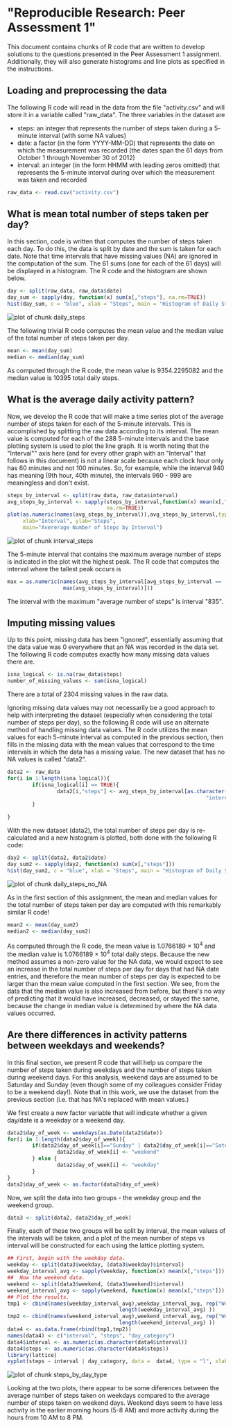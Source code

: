 "Reproducible Research: Peer Assessment 1"
=========================================

This document contains chunks of R code that are written to develop solutions
to the questions presented in the Peer Assessment 1 assignment.  Additionally,
they will also generate histograms and line plots as specified in the 
instructions.

## Loading and preprocessing the data
The following R code will read in the data from the file "activity.csv" and
will store it in a variable called "raw_data".  The three variables in the dataset are

- steps: an integer that represents the number of  steps taken during a 5- minute interval (with some NA values)
- date: a factor (in the form YYYY-MM-DD) that represents the date on which the measurement was recorded (the dates span the 61 days from October 1 through November 30 of 2012)
- interval: an integer (in the form HHMM with leading zeros omitted) that represents the 5-minute interval during over which the measurement was taken and recorded


```r
raw_data <- read.csv("activity.csv")
```

## What is mean total number of steps taken per day?

In this section, code is written that computes the number of steps taken each day.  To do this, the data is split by date and the sum is taken for each date.  Note that time intervals that have missing values (NA) are ignored in the computation of the sum.  The 61 sums (one for each of the 61 days) will be displayed in a histogram.  The R code and the histogram are shown below.


```r
day <- split(raw_data, raw_data$date)
day_sum <- sapply(day, function(x) sum(x[,"steps"], na.rm=TRUE))
hist(day_sum, c = "blue", xlab = "Steps", main = "Histogram of Daily Steps")
```

![plot of chunk daily_steps](figure/daily_steps-1.png) 

The following trivial R code computes the mean value and the median value of 
the total number of steps taken per day.


```r
mean <- mean(day_sum)
median <- median(day_sum)
```

As computed through the R code, the mean value is 9354.2295082 and the median value is 10395 total daily steps.

## What is the average daily activity pattern?

Now, we develop the R code that will make a time series plot of the average number of steps taken for each of the 5-minute intervals.  This is accomplished by splitting the raw data according to its interval.  The mean value is computed  for each of the 288 5-minute intervals and the base plotting system is used to plot the line graph.  It is worth noting that the "Interval"" axis here (and for every other graph  with an "Interval" that follows in this document) is not a linear scale because each clock hour only has 60 minutes and not 100 minutes.  So, for example, while the interval 940 has meaning (9th hour, 40th minute), the intervals 960 - 999 are meaningless and don't exist.



```r
steps_by_interval <- split(raw_data, raw_data$interval)
avg_steps_by_interval <- sapply(steps_by_interval,function(x) mean(x[,"steps"],
                                na.rm=TRUE))
plot(as.numeric(names(avg_steps_by_interval)),avg_steps_by_interval,type="l",
     xlab="Interval", ylab="Steps", 
     main="Avererage Number of Steps by Interval")
```

![plot of chunk interval_steps](figure/interval_steps-1.png) 

The 5-minute interval that contains the maximum average number of steps is indicated in the plot wit the highest peak.  The R code that computes the interval where the tallest peak occurs is


```r
max = as.numeric(names(avg_steps_by_interval[avg_steps_by_interval == 
                  max(avg_steps_by_interval)]))
```

The interval with the maximum "average number of steps" is interval "835".

## Imputing missing values

Up to this point, missing data has been "ignored", essentially assuming that the data value was 0 everywhere that an NA was recorded in the data set.  The following R code computes exactly how many missing data values there are.


```r
isna_logical <- is.na(raw_data$steps)
number_of_missing_values <- sum(isna_logical)
```

There are a total of 2304 missing values in the raw data.

Ignoring missing data values may not necessarily be a good approach to help with interpreting the dataset (especially when considering the total number of steps per day), so the following R code will use an alternate method of handling missing data values.  The R code utilizes the mean values for each 5-minute interval as computed in the previous section, then fills in the missing data with the mean values that correspond to the time intervals in which the data has a missing value.  The new dataset that has no NA values is called "data2".


```r
data2 <- raw_data
for(i in 1:length(isna_logical)){
        if(isna_logical[i] == TRUE){
                data2[i,"steps"] <- avg_steps_by_interval[as.character(data2[i,
                                                                "interval"])]
        }
                  
}
```

With the new dataset (data2), the total number of steps per day is re-calculated and a new histogram is plotted, both done with the following R code:


```r
day2 <- split(data2, data2$date)
day_sum2 <- sapply(day2, function(x) sum(x[,"steps"]))
hist(day_sum2, c = "blue", xlab = "Steps", main = "Histogram of Daily Steps (NA's Replaced)")
```

![plot of chunk daily_steps_no_NA](figure/daily_steps_no_NA-1.png) 

As in the first section of this assignment, the mean and median values for the total number of steps taken per day are computed with this remarkably similar R code! 


```r
mean2 <- mean(day_sum2)
median2 <- median(day_sum2)
```

As computed through the R code, the mean value is 1.0766189 &times; 10<sup>4</sup> and the median value is 1.0766189 &times; 10<sup>4</sup> total daily steps.  Because the new method assumes a non-zero value for the NA data, we would expect to see an increase in the total number of steps per day for days that had NA date entries, and therefore the mean number of steps per day is expected to be larger than the mean value computed in the first section.  We see, from the data that the median value is also increased from before, but there's no way of predicting that it would have increased, decreased, or stayed the same, because the change in median value is determined by where the NA data values occurred.

## Are there differences in activity patterns between weekdays and weekends?

In this final section, we present  R code that will help us compare the number of steps taken during weekdays and the number of steps taken during weekend days.  For this analysis, weekend days are assumed to be Saturday and Sunday (even though some of my colleagues consider Friday to be a weekend day!).  Note that in this work, we use the dataset from the previous section (i.e. that has NA's replaced with mean values.)

We first create a new factor variable that will indicate whether a given day/date is a weekday or a weekend day.


```r
data2$day_of_week <- weekdays(as.Date(data2$date))
for(i in 1:length(data2$day_of_week)){
        if(data2$day_of_week[i]=="Sunday" | data2$day_of_week[i]=="Saturday"){
                data2$day_of_week[i] <- "weekend"
        } else {
                data2$day_of_week[i] <- "weekday"
        }
}
data2$day_of_week <- as.factor(data2$day_of_week)
```

Now, we split the data into two groups - the weekday group and the weekend group.


```r
data3 <- split(data2, data2$day_of_week)
```

Finally, each of these two groups will be split by interval, the mean values of the intervals will be taken, and a plot of the mean number of steps vs interval will be constructed for each using the lattice plotting system.


```r
## First, begin with the weekday data.
weekday <- split(data3$weekday, (data3$weekday)$interval)
weekday_interval_avg <- sapply(weekday, function(x) mean(x[,"steps"]))
##  Now the weekend data.
weekend <- split(data3$weekend, (data3$weekend)$interval)
weekend_interval_avg <- sapply(weekend, function(x) mean(x[,"steps"]))
## Plot the results.
tmp1 <- cbind(names(weekday_interval_avg),weekday_interval_avg, rep("Weekday",
                                    length(weekday_interval_avg) ))
tmp2 <- cbind(names(weekend_interval_avg),weekend_interval_avg, rep("Weekend",
                                    length(weekend_interval_avg) ))
data4 <- as.data.frame(rbind(tmp1,tmp2))
names(data4) <- c("interval", "steps", "day_category")
data4$interval <- as.numeric(as.character(data4$interval))
data4$steps <- as.numeric(as.character(data4$steps))
library(lattice)
xyplot(steps ~ interval | day_category, data =  data4, type = "l", xlab="Time Interval", ylab="Average Number of Steps",layout= c(1,2) )
```

![plot of chunk steps_by_day_type](figure/steps_by_day_type-1.png) 

Looking at the two plots, there appear to be some diferences between the average number of steps taken on weekdays compared to the average number of steps taken on weekend days.  Weekend days seem to have less activity in the earlier morning hours (5-8 AM) and more activity during the hours from 10 AM to 8 PM.    

